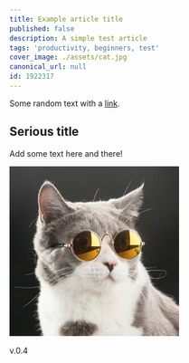 ```yaml
---
title: Example article title
published: false
description: A simple test article
tags: 'productivity, beginners, test'
cover_image: ./assets/cat.jpg
canonical_url: null
id: 1922317
---
```


Some random text with a [link](https://code.visualstudio.com).

## Serious title

Add some text here and there!

![and some pictures too](./assets/cat.jpg)

v.0.4
